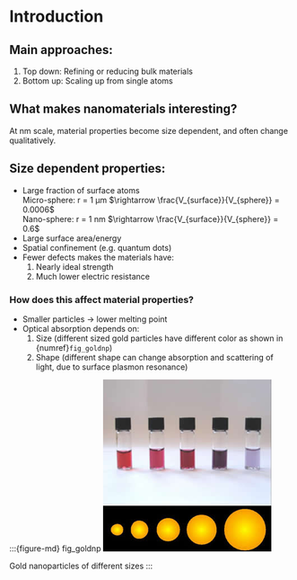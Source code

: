 # Introduction

## Main approaches:

1. Top down: Refining or reducing bulk materials
2. Bottom up: Scaling up from single atoms

## What makes nanomaterials interesting?

At nm scale, material properties become size dependent, and often change qualitatively.

## Size dependent properties:

- Large fraction of surface atoms  
  Micro-sphere: r = 1 µm $\rightarrow \frac{V_{surface}}{V_{sphere}} = 0.0006$  
  Nano-sphere: r = 1 nm $\rightarrow \frac{V_{surface}}{V_{sphere}} = 0.6$
- Large surface area/energy
- Spatial confinement (e.g. quantum dots)
- Fewer defects makes the materials have:
  1.  Nearly ideal strength
  2.  Much lower electric resistance

### How does this affect material properties?

- Smaller particles $\rightarrow$ lower melting point
- Optical absorption depends on:
  1.  Size (different sized gold particles have different color as shown in {numref}`fig_goldnp`)
  2.  Shape (different shape can change absorption and scattering of light, due to surface plasmon resonance)

:::{figure-md} fig_goldnp
![Goldnanoparticles](images/goldnp.jpg)

Gold nanoparticles of different sizes
:::
